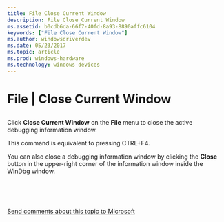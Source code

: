 ```yaml
---
title: File Close Current Window
description: File Close Current Window
ms.assetid: b0cdb6da-66f7-40fd-8a93-8890affc6104
keywords: ["File Close Current Window"]
ms.author: windowsdriverdev
ms.date: 05/23/2017
ms.topic: article
ms.prod: windows-hardware
ms.technology: windows-devices
---
```


# File | Close Current Window


## <span id="ddk_file_close_current_window_dbg"></span><span id="DDK_FILE_CLOSE_CURRENT_WINDOW_DBG"></span>


Click **Close Current Window** on the **File** menu to close the active debugging information window.

This command is equivalent to pressing CTRL+F4.

You can also close a debugging information window by clicking the **Close** button in the upper-right corner of the information window inside the WinDbg window.

 

 

[Send comments about this topic to Microsoft](mailto:wsddocfb@microsoft.com?subject=Documentation%20feedback%20[debugger\debugger]:%20File%20|%20Close%20Current%20Window%20%20RELEASE:%20%285/15/2017%29&body=%0A%0APRIVACY%20STATEMENT%0A%0AWe%20use%20your%20feedback%20to%20improve%20the%20documentation.%20We%20don't%20use%20your%20email%20address%20for%20any%20other%20purpose,%20and%20we'll%20remove%20your%20email%20address%20from%20our%20system%20after%20the%20issue%20that%20you're%20reporting%20is%20fixed.%20While%20we're%20working%20to%20fix%20this%20issue,%20we%20might%20send%20you%20an%20email%20message%20to%20ask%20for%20more%20info.%20Later,%20we%20might%20also%20send%20you%20an%20email%20message%20to%20let%20you%20know%20that%20we've%20addressed%20your%20feedback.%0A%0AFor%20more%20info%20about%20Microsoft's%20privacy%20policy,%20see%20http://privacy.microsoft.com/default.aspx. "Send comments about this topic to Microsoft")




